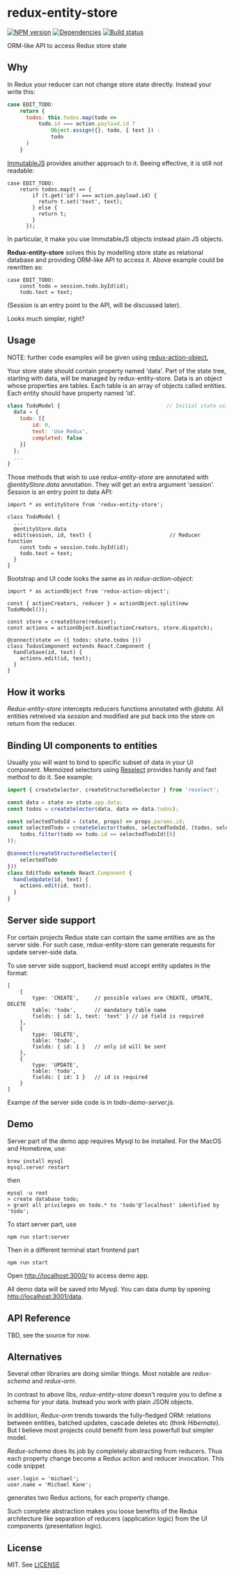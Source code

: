 redux-entity-store
=============

[![NPM version][npm-image]][npm-url]
[![Dependencies][dependencies]][npm-url]
[![Build status][travis-image]][travis-url]

ORM-like API to access Redux store state

## Why

In Redux your reducer can not change store state directly. Instead your write this:

```javascript
case EDIT_TODO:
    return {
      todos: this.todos.map(todo =>
          todo.id === action.payload.id ?
              Object.assign({}, todo, { text }) :
              todo
      )
    }
```

[ImmutableJS](https://facebook.github.io/immutable-js/) provides another approach to it. Beeing effective, it is still not readable:

```
case EDIT_TODO:
    return todos.map(t => {
        if (t.get('id') === action.payload.id) {
          return t.set('text', text);
        } else {
          return t;
        }
      });
```

In particular, it make you use ImmutableJS objects instead plain JS objects.

**Redux-entity-store** solves this by modelling store state as relational database and providing ORM-like API to access
it. Above example could be rewritten as:

```
case EDIT_TODO:
    const todo = session.todo.byId(id);
    todo.text = text;
```

(Session is an entry point to the API, will be discussed later).

Looks much simpler, right?

## Usage

NOTE: further code examples will be given using [redux-action-object.](https://github.com/vasyas/redux-action-object)

Your store state should contain property named 'data'. Part of the state tree, starting with data, will be managed by
redux-entity-store. Data is an object whose properties are tables. Each table is an array of objects called entities.
Each entity should have property named 'id'.


```javascript
class TodoModel {                                  // Initial state using redux-action-object
  data = {
    todo: [{
        id: 0,
        text: 'Use Redux',
        completed: false
    }]
  };
  ...
}
```

Those methods that wish to use *redux-entity-store* are annotated with *@entityStore.data* annotation. They will get an
extra argument 'session'. Session is an entry point to data API:

```
import * as entityStore from 'redux-entity-store';

class TodoModel {
  ...
  @entityStore.data
  edit(session, id, text) {                         // Reducer function
    const todo = session.todo.byId(id);
    todo.text = text;
  }
}
```

Bootstrap and UI code looks the same as in *redux-action-object*:

```
import * as actionObject from 'redux-action-object';

const { actionCreators, reducer } = actionObject.split(new TodoModel());

const store = createStore(reducer);
const actions = actionObject.bind(actionCreators, store.dispatch);

@connect(state => ({ todos: state.todos }))
class TodosComponent extends React.Component {
  handleSave(id, text) {
    actions.edit(id, text);
  }
}
```

## How it works

*Redux-entity-store* intercepts reducers functions annotated with *@data*. All entities retreived via *session* and modified
are put back into the store on return from the reducer.

## Binding UI components to entities

Usually you will want to bind to specific subset of data in your UI component. Memoized selectors using [Reselect](https://github.com/reactjs/reselect) provides handy and
fast method to do it. See example:

```javascript
import { createSelector, createStructuredSelector } from 'reselect';

const data = state => state.app.data;
const todos = createSelector(data, data => data.todos);

const selectedTodoId = (state, props) => props.params.id;
const selectedTodo = createSelector(todos, selectedTodoId, (todos, selectedTodoId) => (
    todos.filter(todo => todo.id == selectedTodoId)[0]
));

@connect(createStructuredSelector({
    selectedTodo
}))
class EditTodo extends React.Component {
  handleUpdate(id, text) {
    actions.edit(id, text);
  }
}
```

## Server side support

For certain projects Redux state can contain the same entities are as the server side. For such case, redux-entity-store
can generate requests for update server-side data.

To use server side support, backend must accept entity updates in the format:
```
[
    {
        type: 'CREATE',     // possible values are CREATE, UPDATE, DELETE
        table: 'todo',      // mandatory table name
        fields: { id: 1, text: 'text' } // id field is required
    },
    {
        type: 'DELETE',
        table: 'todo',
        fields: { id: 1 }   // only id will be sent
    },
    {
        type: 'UPDATE',
        table: 'todo',
        fields: { id: 1 }   // id is required
    }
]
```

Exampe of the server side code is in *todo-demo-server.js*.

## Demo

Server part of the demo app requires Mysql to be installed. For the MacOS and Homebrew, use:

```
brew install mysql
mysql.server restart
```

then

```
mysql -u root
> create database todo;
> grant all privileges on todo.* to 'todo'@'localhost' identified by 'todo';
```

To start server part, use

```
npm run start:server
```

Then in a different terminal start frontend part

```
npm run start
```

Open [http://localhost:3000/](http://localhost:3000/) to access demo app.

All demo data will be saved into Mysql. You can data dump by opening [http://localhost:3001/data](http://localhost:3001/data).

## API Reference

TBD, see the source for now.

## Alternatives

Several other libraries are doing similar things. Most notable are _redux-schema_ and _redux-orm_.

In contrast to above libs, _redux-entity-store_ doesn't require you to define a schema for your data. Instead you work
with plain JSON objects.

In addition, _Redux-orm_ trends towards the fully-fledged ORM: relations between entities, batched updates, cascade deletes etc
(think _Hibernate_). But I believe most projects could benefit from less powerfull but simpler model.

_Redux-schema_ does its job by completely abstracting from reducers. Thus each property change become a Redux action
and reducer invocation. This code snippet

```
user.login = 'michael';
user.name = 'Michael Kane';
```

generates two Redux actions, for each property change.

Such complete abstraction makes you loose benefits of the Redux architecture like separation of reducers (application logic)
from the UI components (presentation logic).

## License

MIT. See [LICENSE](LICENSE)

[npm-image]: https://img.shields.io/npm/v/redux-entity-store.svg?style=flat-square
[npm-url]: https://npmjs.org/package/redux-entity-store
[travis-image]: https://img.shields.io/travis/vasyas/redux-entity-store.svg?style=flat-square
[travis-url]: https://travis-ci.org/vasyas/redux-entity-store
[dependencies]: https://david-dm.org/vasyas/redux-entity-store.svg